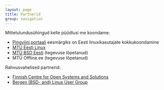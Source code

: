 ```yaml
---
layout: page
title: Partnerid
group: navigation
---
```


Mittetulundusühingud kelle püüdlusi me koondame:

* [Pingviini portaali](http://pingviin.org/) eesmärgiks on Eesti linuxikasutajate kokkukoondamine
* [MTÜ Eesti Linux](http://linux.ee)
* [MTÜ BSD Eesti](http://bsd.ee/) (tegevuse lõpetanud)
* MTÜ Offline.ee (tegevuse lõpetanud)

Rahvusvahelised partnerid:

* [Finnish Centre for Open Systems and Solutions](http://coss.fi/en/)
* [Bergen (BSD- and) Linux User Group](http://blug.linux.no)
